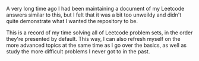 A very long time ago I had been maintaining a document of my Leetcode answers similar to this, but I felt that it was a bit too unweildy and didn't quite demonstrate what I wanted the repository to be.

This is a record of my time solving all of Leetcode problem sets, in the order they're presented by default. This way, I can also refresh myself on the more advanced topics at the same time as I go over the basics, as well as study the more difficult problems I never got to in the past.
